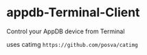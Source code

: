 # appdb-Terminal-Client
Control your AppDB device from Terminal

uses catimg
`https://github.com/posva/catimg`
